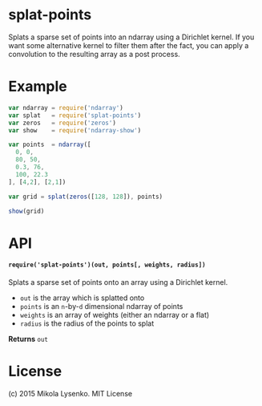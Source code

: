 splat-points
============
Splats a sparse set of points into an ndarray using a Dirichlet kernel.  If you want some
alternative kernel to filter them after the fact, you can apply a convolution to the resulting array as a post process.

# Example

```javascript
var ndarray = require('ndarray')
var splat   = require('splat-points')
var zeros   = require('zeros')
var show    = require('ndarray-show')

var points  = ndarray([
  0, 0,
  80, 50,
  0.3, 76,
  100, 22.3
], [4,2], [2,1])

var grid = splat(zeros([128, 128]), points)

show(grid)
```

# API

#### `require('splat-points')(out, points[, weights, radius])`
Splats a sparse set of points onto an array using a Dirichlet kernel.

* `out` is the array which is splatted onto
* `points` is an `n`-by-`d` dimensional ndarray of points
* `weights` is an array of weights (either an ndarray or a flat)
* `radius` is the radius of the points to splat

**Returns** `out`

# License
(c) 2015 Mikola Lysenko. MIT License
